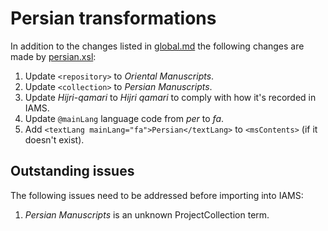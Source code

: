# Persian transformations

In addition to the changes listed in [global.md](global.md) the following changes are made by 
[persian.xsl](../persian.xsl):

1. Update `<repository>` to *Oriental Manuscripts*.
2. Update `<collection>` to *Persian Manuscripts*.
3. Update *Hijri-qamari* to *Hijri qamari* to comply with how it's recorded in IAMS.
4. Update `@mainLang` language code from *per* to *fa*.
5. Add `<textLang mainLang="fa">Persian</textLang>` to `<msContents>` (if it doesn't exist).
    

## Outstanding issues

The following issues need to be addressed before importing into IAMS:

1. *Persian Manuscripts* is an unknown ProjectCollection term.